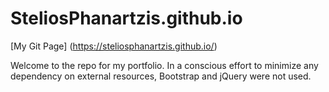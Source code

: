 # SteliosPhanartzis.github.io
[My Git Page] (https://steliosphanartzis.github.io/)

Welcome to the repo for my portfolio. In a conscious effort to minimize any dependency on external resources, 
Bootstrap and jQuery were not used.
